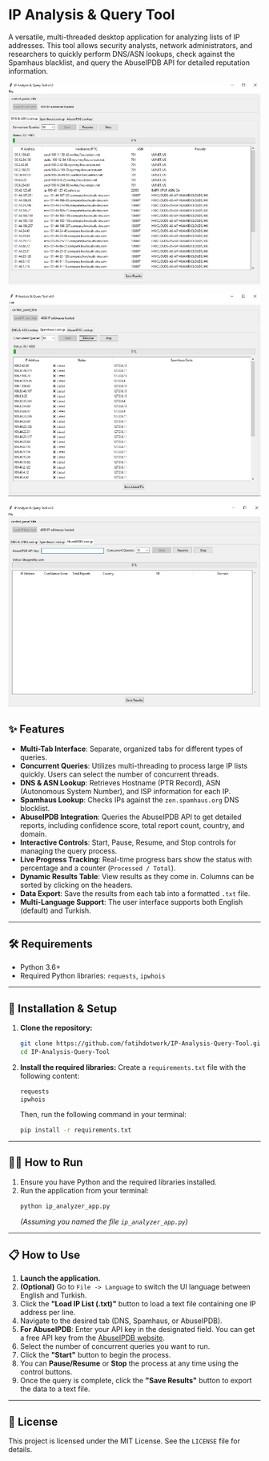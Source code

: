 # IP Analysis & Query Tool

A versatile, multi-threaded desktop application for analyzing lists of IP addresses. This tool allows security analysts, network administrators, and researchers to quickly perform DNS/ASN lookups, check against the Spamhaus blacklist, and query the AbuseIPDB API for detailed reputation information.

![ss1](https://raw.githubusercontent.com/fatihdotwork/IP-Analysis-Query-Tool/refs/heads/main/ss1.JPG)

![ss2](https://raw.githubusercontent.com/fatihdotwork/IP-Analysis-Query-Tool/refs/heads/main/ss2.JPG)

![ss3](https://raw.githubusercontent.com/fatihdotwork/IP-Analysis-Query-Tool/refs/heads/main/ss3.JPG)


## ✨ Features

-   **Multi-Tab Interface**: Separate, organized tabs for different types of queries.
-   **Concurrent Queries**: Utilizes multi-threading to process large IP lists quickly. Users can select the number of concurrent threads.
-   **DNS & ASN Lookup**: Retrieves Hostname (PTR Record), ASN (Autonomous System Number), and ISP information for each IP.
-   **Spamhaus Lookup**: Checks IPs against the `zen.spamhaus.org` DNS blocklist.
-   **AbuseIPDB Integration**: Queries the AbuseIPDB API to get detailed reports, including confidence score, total report count, country, and domain.
-   **Interactive Controls**: Start, Pause, Resume, and Stop controls for managing the query process.
-   **Live Progress Tracking**: Real-time progress bars show the status with percentage and a counter (`Processed / Total`).
-   **Dynamic Results Table**: View results as they come in. Columns can be sorted by clicking on the headers.
-   **Data Export**: Save the results from each tab into a formatted `.txt` file.
-   **Multi-Language Support**: The user interface supports both English (default) and Turkish.

---

## 🛠️ Requirements

-   Python 3.6+
-   Required Python libraries: `requests`, `ipwhois`

---

## 🚀 Installation & Setup

1.  **Clone the repository:**
    ```bash
    git clone https://github.com/fatihdotwork/IP-Analysis-Query-Tool.git
    cd IP-Analysis-Query-Tool
    ```

2.  **Install the required libraries:**
    Create a `requirements.txt` file with the following content:
    ```
    requests
    ipwhois
    ```
    Then, run the following command in your terminal:
    ```bash
    pip install -r requirements.txt
    ```

---

## 🏃‍♂️ How to Run

1.  Ensure you have Python and the required libraries installed.
2.  Run the application from your terminal:
    ```bash
    python ip_analyzer_app.py
    ```
    *(Assuming you named the file `ip_analyzer_app.py`)*

---

## 📋 How to Use

1.  **Launch the application.**
2.  **(Optional)** Go to `File -> Language` to switch the UI language between English and Turkish.
3.  Click the **"Load IP List (.txt)"** button to load a text file containing one IP address per line.
4.  Navigate to the desired tab (DNS, Spamhaus, or AbuseIPDB).
5.  **For AbuseIPDB**: Enter your API key in the designated field. You can get a free API key from the [AbuseIPDB website](https://www.abuseipdb.com/account/api).
6.  Select the number of concurrent queries you want to run.
7.  Click the **"Start"** button to begin the process.
8.  You can **Pause/Resume** or **Stop** the process at any time using the control buttons.
9.  Once the query is complete, click the **"Save Results"** button to export the data to a text file.

---

## 📄 License

This project is licensed under the MIT License. See the `LICENSE` file for details.
